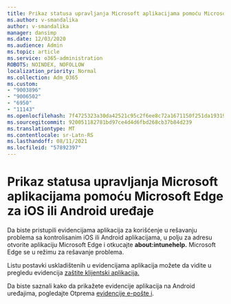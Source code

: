 ```yaml
---
title: Prikaz statusa upravljanja Microsoft aplikacijama pomoću Microsoft Edge za iOS ili Android uređaje
ms.author: v-smandalika
author: v-smandalika
manager: dansimp
ms.date: 12/03/2020
ms.audience: Admin
ms.topic: article
ms.service: o365-administration
ROBOTS: NOINDEX, NOFOLLOW
localization_priority: Normal
ms.collection: Adm_O365
ms.custom:
- "9003896"
- "9006502"
- "6950"
- "11143"
ms.openlocfilehash: 7f4725323a30da42521c95c2f6ee8c72a1671150f251da193199d140f17beb66
ms.sourcegitcommit: 920051182781bd97ce4d4d6fbd268cb37b84d239
ms.translationtype: MT
ms.contentlocale: sr-Latn-RS
ms.lasthandoff: 08/11/2021
ms.locfileid: "57892397"
---
```

# <a name="view-the-management-status-of-microsoft-apps-by-using-microsoft-edge-for-ios-or-android-devices"></a>Prikaz statusa upravljanja Microsoft aplikacijama pomoću Microsoft Edge za iOS ili Android uređaje

Da biste pristupili evidencijama aplikacija za korišćenje u rešavanju problema sa kontrolisanim iOS ili Android aplikacijama, u polju za adresu otvorite aplikaciju Microsoft Edge i otkucajte **about:intunehelp.** Microsoft Edge se u režimu za rešavanje problema.

Listu postavki uskladištenih u evidencijama aplikacija možete da vidite u pregledu evidencija [zaštite klijentski aplikacija.](https://docs.microsoft.com/mem/intune/apps/app-protection-policy-settings-log)

Da biste saznali kako da prikažete evidencije aplikacija na Android uređajima, pogledajte Otprema [evidencije e-pošte i](https://docs.microsoft.com/mem/intune/user-help/send-logs-to-your-it-admin-by-email-android).